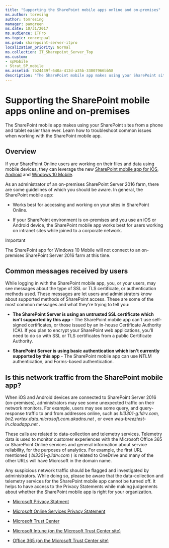 ```yaml
---
title: "Supporting the SharePoint mobile apps online and on-premises"
ms.author: toresing
author: tomresing
manager: pamgreen
ms.date: 10/31/2017
ms.audience: ITPro
ms.topic: concetpual
ms.prod: sharepoint-server-itpro
localization_priority: Normal
ms.collection: IT_Sharepoint_Server_Top
ms.custom:
- spMobile
- Strat_SP_mobile
ms.assetid: 7b24439f-640a-412d-a35b-33007966bb58
description: "The SharePoint mobile app makes using your SharePoint sites from a phone and tablet easier than ever. Learn how to troubleshoot common issues when working with the SharePoint mobile app."
---
```


# Supporting the SharePoint mobile apps online and on-premises

The SharePoint mobile app makes using your SharePoint sites from a phone and tablet easier than ever. Learn how to troubleshoot common issues when working with the SharePoint mobile app. 
  
## Overview

If your SharePoint Online users are working on their files and data using mobile devices, they can leverage the new [SharePoint mobile app for iOS](https://go.microsoft.com/fwlink/?LinkID=808032), [Android](https://go.microsoft.com/fwlink/p/?linkid=828159 ) and [Windows 10 Mobile](https://go.microsoft.com/fwlink/p/?linkid=828162 ).
  
As an administrator of an on-premises SharePoint Server 2016 farm, there are some guidelines of which you should be aware. In general, the SharePoint mobile app:
  
- Works best for accessing and working on your sites in SharePoint Online.
    
- If your SharePoint environment is on-premises and you use an iOS or Android device, the SharePoint mobile app works best for users working on intranet sites while joined to a corporate network. 
    
> [!IMPORTANT]
> The SharePoint app for Windows 10 Mobile will not connect to an on-premises SharePoint Server 2016 farm at this time. 
  
## Common messages received by users

While logging in with the SharePoint mobile app, you, or your users, may see messages about the type of SSL or TLS certificate, or authentication methods used. These messages are let users and administrators know about supported methods of SharePoint access. These are some of the most common messages and what they're trying to tell you:
  
- **The SharePoint Server is using an untrusted SSL certificate which isn't supported by this app** - The SharePoint mobile app can't use self-signed certificates, or those issued by an in-house Certificate Authority (CA). If you plan to encrypt your SharePoint web applications, you'll need to do so with SSL or TLS certificates from a public Certificate Authority. 
    
- **SharePoint Server is using basic authentication which isn't currently supported by this app** - The SharePoint mobile app can use NTLM authentication, and Forms-based authentication. 
    
## Is this network traffic from the SharePoint mobile app?

When iOS and Android devices are connected to SharePoint Server 2016 (on-premises), administrators may see some unexpected traffic on their network monitors. For example, users may see some query, and query-response traffic to and from addresses online, such as  *bl3301-g.1drv.com, bn2.vortex.data.microsoft.com.akadns.net*  , or even  *weu-breeziest-in.cloudapp.net*  . 
  
These calls are related to data-collection and telemetry services. Telemetry data is used to monitor customer experiences with the Microsoft Office 365 or SharePoint Online services and general information about service reliability, for the purposes of analytics. For example, the first URL mentioned ( *bl3301-g.1drv.com*  ) is related to OneDrive and many of the other URLs will have Microsoft in the domain name. 
  
Any suspicious network traffic should be flagged and investigated by administrators. While doing so, please be aware that the data-collection and telemetry services for the SharePoint mobile app cannot be turned off. It helps to have access to the Privacy Statements while making judgements about whether the SharePoint mobile app is right for your organization.
  
- [Microsoft Privacy Statment](https://www.microsoft.com/EN-US/privacystatement/OnlineServices/Default.aspx)
    
- [Microsoft Online Services Privacy Statement](https://privacy.microsoft.com/en-us/privacystatement)
    
- [Microsoft Trust Center](https://www.microsoft.com/en-us/trustcenter)
    
- [Microsoft Intune (on the Microsoft Trust Center site)](https://www.microsoft.com/en-us/trustcenter/CloudServices/Intune)
    
- [Office 365 (on the Microsoft Trust Center site)](https://www.microsoft.com/en-us/TrustCenter/CloudServices/Office-365)
    


